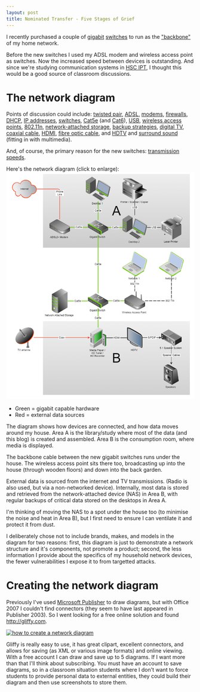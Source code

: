 ```yaml
---
layout: post
title: Nominated Transfer - Five Stages of Grief
---
```

I recently purchased a couple of [gigabit](http://en.wikipedia.org/wiki/Gigabit_Ethernet) [switches](http://en.wikipedia.org/wiki/Network_switch) to run as the ["backbone"](http://en.wikipedia.org/wiki/Backbone_network) of my home network.

Before the new switches I used my ADSL modem and wireless access point as switches. Now the increased speed between devices is outstanding. And since we're studying communication systems in [HSC IPT](https://educationstandards.nsw.edu.au/wps/portal/nesa/11-12/stage-6-learning-areas/technologies/information-processes-technology-syllabus), I thought this would be a good source of classroom discussions.

# The network diagram

Points of discussion could include: [twisted pair](http://en.wikipedia.org/wiki/Twisted_pair), [ADSL](http://en.wikipedia.org/wiki/Adsl), [modems](http://en.wikipedia.org/wiki/Modem), [firewalls](http://en.wikipedia.org/wiki/Firewall_(computing)), [DHCP](http://en.wikipedia.org/wiki/Dynamic_Host_Configuration_Protocol), [IP addresses](http://en.wikipedia.org/wiki/Internet_Protocol), [switches](http://en.wikipedia.org/wiki/Network_switch), [Cat5e](http://en.wikipedia.org/wiki/Cat5e) (and [Cat6](http://en.wikipedia.org/wiki/Cat6)), [USB](http://en.wikipedia.org/wiki/Usb), [wireless access points](http://en.wikipedia.org/wiki/Wireless_access_point), [802.11n](http://en.wikipedia.org/wiki/802.11), [network-attached storage](http://en.wikipedia.org/wiki/Network_attached_storage), [backup strategies](http://en.wikipedia.org/wiki/Backup), [digital TV](http://en.wikipedia.org/wiki/Digital_television), [coaxial cable](http://en.wikipedia.org/wiki/Coaxial_cable), [HDMI](http://en.wikipedia.org/wiki/Hdmi), [fibre optic cable](http://en.wikipedia.org/wiki/Fibre_optic_cable), and [HDTV](http://en.wikipedia.org/wiki/Hdtv) and [surround sound](http://en.wikipedia.org/wiki/Surround_sound) (fitting in with multimedia).

And, of course, the primary reason for the new switches: [transmission speeds](http://en.wikipedia.org/wiki/Transmission_speed).

Here's the network diagram (click to enlarge):
![2011-Home-Network](../images/20111113-home_network.png)

* Green = gigabit capable hardware
* Red = external data sources

The diagram shows how devices are connected, and how data moves around my house. Area A is the library/study where most of the data (and this blog) is created and assembled. Area B is the consumption room, where media is displayed.

The backbone cable between the new gigabit switches runs under the house. The wireless access point sits there too, broadcasting up into the house (through wooden floors) and down into the back garden.

External data is sourced from the internet and TV transmissions. (Radio is also used, but via a non-networked device). Internally, most data is stored and retrieved from the network-attached device (NAS) in Area B, with regular backups of critical data stored on the desktops in Area A.

I'm thinking of moving the NAS to a spot under the house too (to minimise the noise and heat in Area B), but I first need to ensure I can ventilate it and protect it from dust.

I deliberately chose not to include brands, makes, and models in the diagram for two reasons: first, this diagram is just to demonstrate a network structure and it's components, not promote a product; second, the less information I provide about the specifics of my household network devices, the fewer vulnerabilities I expose it to from targetted attacks.

# Creating the network diagram

Previously I've used [Microsoft Publisher](http://en.wikipedia.org/wiki/Microsoft_Publisher) to draw diagrams, but with Office 2007 I couldn't find connectors (they seem to have last appeared in Publisher 2003). So I went looking for a free online solution and found <http://gliffy.com>.

[![how to create a network diagram](https://img.youtube.com/vi/wkaBXkZYRUQ/hqdefault.jpg)](https://www.youtube.com/watch?v=wkaBXkZYRUQ)

Gliffy is really easy to use, it has great clipart, excellent connectors, and allows for saving (as XML or various image formats) and online viewing. With a free account I can draw and save up to 5 diagrams. If I want more than that I'll think about subscribing. You must have an account to save diagrams, so in a classroom situation students where I don't want to force students to provide personal data to external entities, they could build their diagram and then use screenshots to store them.
